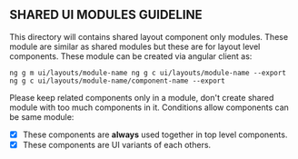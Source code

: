 ## SHARED UI MODULES GUIDELINE

This directory will contains shared layout component only modules. These module are similar as shared modules but these are for layout level components. These module can be created via angular client as:

``
ng g m ui/layouts/module-name
ng g c ui/layouts/module-name --export
ng g c ui/layouts/module-name/component-name --export
``

Please keep related components only in a module, don't create shared module with too much components in it. Conditions allow components can be same module:
- [x] These components are **always** used together in top level components.
- [x] These components are UI variants of each others.
